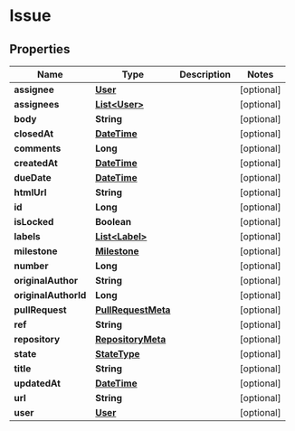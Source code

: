 
# Issue

## Properties
Name | Type | Description | Notes
------------ | ------------- | ------------- | -------------
**assignee** | [**User**](User.md) |  |  [optional]
**assignees** | [**List&lt;User&gt;**](User.md) |  |  [optional]
**body** | **String** |  |  [optional]
**closedAt** | [**DateTime**](DateTime.md) |  |  [optional]
**comments** | **Long** |  |  [optional]
**createdAt** | [**DateTime**](DateTime.md) |  |  [optional]
**dueDate** | [**DateTime**](DateTime.md) |  |  [optional]
**htmlUrl** | **String** |  |  [optional]
**id** | **Long** |  |  [optional]
**isLocked** | **Boolean** |  |  [optional]
**labels** | [**List&lt;Label&gt;**](Label.md) |  |  [optional]
**milestone** | [**Milestone**](Milestone.md) |  |  [optional]
**number** | **Long** |  |  [optional]
**originalAuthor** | **String** |  |  [optional]
**originalAuthorId** | **Long** |  |  [optional]
**pullRequest** | [**PullRequestMeta**](PullRequestMeta.md) |  |  [optional]
**ref** | **String** |  |  [optional]
**repository** | [**RepositoryMeta**](RepositoryMeta.md) |  |  [optional]
**state** | [**StateType**](StateType.md) |  |  [optional]
**title** | **String** |  |  [optional]
**updatedAt** | [**DateTime**](DateTime.md) |  |  [optional]
**url** | **String** |  |  [optional]
**user** | [**User**](User.md) |  |  [optional]



